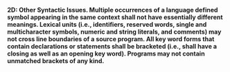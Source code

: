 **2D: Other Syntactic Issues.  Multiple occurrences of a language defined symbol appearing in the same context shall not have essentially different meanings. Lexical units (i.e., identifiers, reserved words, single and multicharacter symbols, numeric and string literals, and comments) may not cross line boundaries of a source program. All key word forms that contain declarations or statements shall be bracketed (i.e., shall have a closing as well as an opening key word). Programs may not contain unmatched brackets of any kind.**

